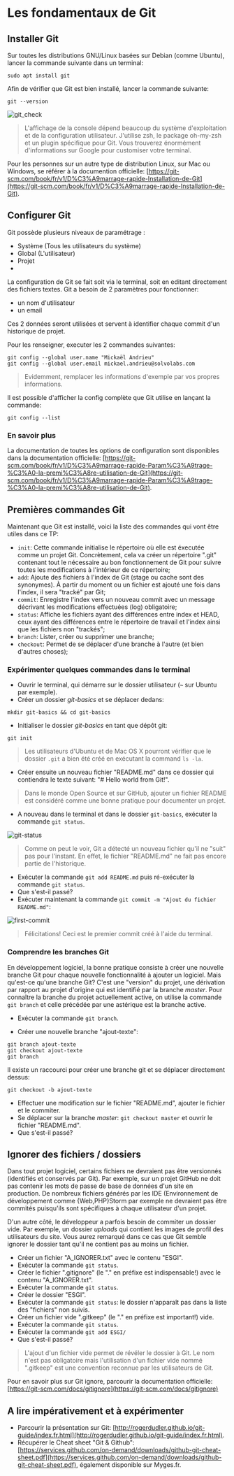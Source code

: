 # Les fondamentaux de Git

## Installer Git

Sur toutes les distributions GNU/Linux basées sur Debian (comme Ubuntu), lancer la commande suivante dans un terminal:

```
sudo apt install git
```

Afin de vérifier que Git est bien installé, lancer la commande suivante:

```
git --version
```

![git_check](https://user-images.githubusercontent.com/1247388/31517355-f2b094d4-af9b-11e7-912b-2d7e390d818d.png)

> L'affichage de la console dépend beaucoup du système d'exploitation et de la configuration utilisateur. J'utilise zsh, le package oh-my-zsh et un plugin spécifique pour Git. Vous trouverez énormément d'informations sur Google pour customiser votre terminal.

Pour les personnes sur un autre type de distribution Linux, sur Mac ou Windows, se référer à la documention officielle: [https://git-scm.com/book/fr/v1/D%C3%A9marrage-rapide-Installation-de-Git](https://git-scm.com/book/fr/v1/D%C3%A9marrage-rapide-Installation-de-Git).


## Configurer Git

Git possède plusieurs niveaux de paramétrage :

- Système (Tous les utilisateurs du système)
- Global (L'utilisateur)
- Projet
- 
La configuration de Git se fait soit via le terminal, soit en editant directement des fichiers textes. Git a besoin de 2 paramètres pour fonctionner:

- un nom d'utilisateur
- un email

Ces 2 données seront utilisées et servent à identifier chaque commit d'un historique de projet.

Pour les renseigner, executer les 2 commandes suivantes:

```
git config --global user.name "Mickaël Andrieu"
git config --global user.email mickael.andrieu@solvolabs.com
```

> Evidemment, remplacer les informations d'exemple par vos propres informations.

Il est possible d'afficher la config complète que Git utilise en lançant la commande:

```
git config --list
```

### En savoir plus

La documentation de toutes les options de configuration sont disponibles dans la documentation officielle: [https://git-scm.com/book/fr/v1/D%C3%A9marrage-rapide-Param%C3%A9trage-%C3%A0-la-premi%C3%A8re-utilisation-de-Git](https://git-scm.com/book/fr/v1/D%C3%A9marrage-rapide-Param%C3%A9trage-%C3%A0-la-premi%C3%A8re-utilisation-de-Git).


## Premières commandes Git

Maintenant que Git est installé, voici la liste des commandes qui vont être utiles dans ce TP:

- `init`: Cette commande initialise le répertoire où elle est éxecutée comme un projet Git. Concrètement, cela va créer un répertoire ".git" contenant tout le nécessaire au bon fonctionnement de Git pour suivre toutes les modifications à l'intérieur de ce répertoire;
- `add`: Ajoute des fichiers à l'index de Git (stage ou cache sont des synonymes). À partir du moment ou un fichier est ajouté une fois dans l'index, il sera "tracké" par Git;
- `commit`: Enregistre l'index vers un nouveau commit avec un message décrivant les modifications effectuées (log) obligatoire;
- `status`: Affiche les fichiers ayant des différences entre index et HEAD, ceux ayant des différences entre le répertoire de travail et l'index ainsi que les fichiers non "trackés";
- `branch`: Lister, créer ou supprimer une branche;
- `checkout`: Permet de se déplacer d'une branche à l'autre (et bien d'autres choses);

### Expérimenter quelques commandes dans le terminal

* Ouvrir le terminal, qui démarre sur le dossier utilisateur (`~` sur Ubuntu par exemple).
* Créer un dossier *git-basics* et se déplacer dedans:

```
mkdir git-basics && cd git-basics
```

* Initialiser le dossier *git-basics* en tant que dépôt git:

```
git init
```

> Les utilisateurs d'Ubuntu et de Mac OS X pourront vérifier que le dossier `.git` a bien été créé en exécutant la command `ls -la`.

* Créer ensuite un nouveau fichier "README.md" dans ce dossier qui contiendra le texte suivant: "# Hello world from Git!".

> Dans le monde Open Source et sur GitHub, ajouter un fichier README est considéré comme une bonne pratique pour documenter un projet.

* A nouveau dans le terminal et dans le dossier `git-basics`, exécuter la commande `git status`.

![git-status](https://user-images.githubusercontent.com/1247388/31518761-8ff68f74-afa0-11e7-9954-346407bdf216.png)

> Comme on peut le voir, Git a détecté un nouveau fichier qu'il ne "suit" pas pour l'instant. En effet, le fichier "README.md" ne fait pas encore partie de l'historique.

* Exécuter la commande `git add README.md` puis ré-exécuter la commande `git status`.
* Que s'est-il passé?
* Exécuter maintenant la commande `git commit -m "Ajout du fichier README.md"`:

![first-commit](https://user-images.githubusercontent.com/1247388/31519062-76042a6c-afa1-11e7-8f8e-bccff4b0f509.png)

> Félicitations! Ceci est le premier commit créé à l'aide du terminal.

### Comprendre les branches Git

En développement logiciel, la bonne pratique consiste à créer une nouvelle branche Git pour chaque nouvelle fonctionnalité à ajouter un logiciel.
Mais qu'est-ce qu'une branche Git? C'est une "version" du projet, une dérivation par rapport au projet d'origine qui est identifié par la branche *master*.
Pour connaître la branche du projet actuellement active, on utilise la commande `git branch` et celle précédée par une astérique est la branche active.

* Exécuter la commande `git branch`.

* Créer une nouvelle branche "ajout-texte":

```
git branch ajout-texte
git checkout ajout-texte
git branch
```

Il existe un raccourci pour créer une branche git et se déplacer directement dessus: 
 ```
 git checkout -b ajout-texte
 ```
 
 * Effectuer une modification sur le fichier "README.md", ajouter le fichier et le commiter.
 * Se déplacer sur la branche *master*: `git checkout master` et ouvrir le fichier "README.md".
 * Que s'est-il passé?
 
## Ignorer des fichiers / dossiers

Dans tout projet logiciel, certains fichiers ne devraient pas être versionnés (identifiés et conservés par Git). Par exemple, sur un projet GitHub ne doit pas contenir les mots de passe de base de données d'un site en production. De nombreux fichiers générés par les IDE (Environnement de développement comme {Web,PHP}Storm par exemple ne devraient pas être commités puisqu'ils sont spécifiques à chaque utilisateur d'un projet.

D'un autre côté, le développeur a parfois besoin de commiter un dossier vide. Par exemple, un dossier *uploads* qui contient les images de profil des utilisateurs du site. Vous aurez remarqué dans ce cas que Git semble ignorer le dossier tant qu'il ne contient pas au moins un fichier.

* Créer un fichier "A_IGNORER.txt" avec le contenu "ESGI".
* Exécuter la commande `git status`.
* Créer le fichier ".gitignore" (le "." en préfixe est indispensable!) avec le contenu "A_IGNORER.txt".
* Exécuter la commande `git status`.
* Créer le dossier "ESGI".
* Exécuter la commande `git status`: le dossier n'apparaît pas dans la liste des "fichiers" non suivis.
* Créer un fichier vide ".gitkeep" (le "." en préfixe est important!) vide.
* Exécuter la commande `git status`.
* Exécuter la commande `git add ESGI/`
* Que s'est-il passé?

> L'ajout d'un fichier vide permet de révéler le dossier à Git. Le nom n'est pas obligatoire mais l'utilisation d'un fichier vide nommé ".gitkeep" est une convention reconnue par les utilisateurs de Git.

Pour en savoir plus sur Git ignore, parcourir la documentation officielle: [https://git-scm.com/docs/gitignore](https://git-scm.com/docs/gitignore) 

## A lire impérativement et à expérimenter

* Parcourir la présentation sur Git: [http://rogerdudler.github.io/git-guide/index.fr.html](http://rogerdudler.github.io/git-guide/index.fr.html).
* Récupérer le Cheat sheet "Git & Github": [https://services.github.com/on-demand/downloads/github-git-cheat-sheet.pdf](https://services.github.com/on-demand/downloads/github-git-cheat-sheet.pdf), également disponible sur Myges.fr.
